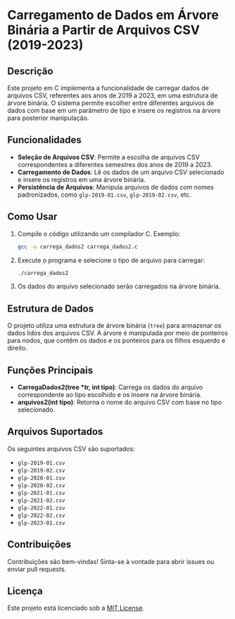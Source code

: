 # Carregamento de Dados em Árvore Binária a Partir de Arquivos CSV (2019-2023)

## Descrição
Este projeto em C implementa a funcionalidade de carregar dados de arquivos CSV, referentes aos anos de 2019 a 2023, em uma estrutura de árvore binária. O sistema permite escolher entre diferentes arquivos de dados com base em um parâmetro de tipo e insere os registros na árvore para posterior manipulação.

## Funcionalidades
- **Seleção de Arquivos CSV**: Permite a escolha de arquivos CSV correspondentes a diferentes semestres dos anos de 2019 a 2023.
- **Carregamento de Dados**: Lê os dados de um arquivo CSV selecionado e insere os registros em uma árvore binária.
- **Persistência de Arquivos**: Manipula arquivos de dados com nomes padronizados, como `glp-2019-01.csv`, `glp-2019-02.csv`, etc.

## Como Usar
1. Compile o código utilizando um compilador C. Exemplo:
   ```bash
   gcc -o carrega_dados2 carrega_dados2.c
   ```
2. Execute o programa e selecione o tipo de arquivo para carregar:
   ```bash
   ./carrega_dados2
   ```
3. Os dados do arquivo selecionado serão carregados na árvore binária.

## Estrutura de Dados
O projeto utiliza uma estrutura de árvore binária (`tree`) para armazenar os dados lidos dos arquivos CSV. A árvore é manipulada por meio de ponteiros para nodos, que contêm os dados e os ponteiros para os filhos esquerdo e direito.

## Funções Principais
- **CarregaDados2(tree *tr, int tipo)**: Carrega os dados do arquivo correspondente ao tipo escolhido e os insere na árvore binária.
- **arquivos2(int tipo)**: Retorna o nome do arquivo CSV com base no tipo selecionado.

## Arquivos Suportados
Os seguintes arquivos CSV são suportados:
- `glp-2019-01.csv`
- `glp-2019-02.csv`
- `glp-2020-01.csv`
- `glp-2020-02.csv`
- `glp-2021-01.csv`
- `glp-2021-02.csv`
- `glp-2022-01.csv`
- `glp-2022-02.csv`
- `glp-2023-01.csv`

## Contribuições
Contribuições são bem-vindas! Sinta-se à vontade para abrir issues ou enviar pull requests.

## Licença
Este projeto está licenciado sob a [MIT License](LICENSE).
